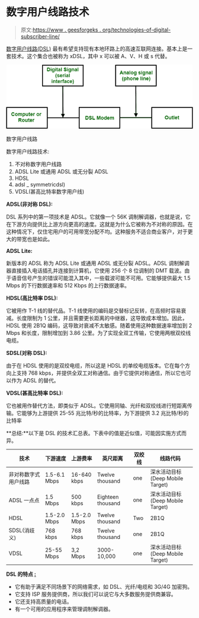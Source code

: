# 数字用户线路技术

> 原文:[https://www . geesforgeks . org/technologies-of-digital-subscriber-line/](https://www.geeksforgeeks.org/technologies-of-digital-subscriber-line/)

[数字用户线路(DSL)](https://www.geeksforgeeks.org/digital-subscriber-line-dsl/) 最有希望支持现有本地环路上的高速互联网连接。基本上是一套技术。这个集合也被称为 xDSL，其中 x 可以被 A、V、H 或 s 代替。

![](img/746b36d95504a28511ef647b94b70147.png)

数字用户线路

数字用户线路技术:

1.  不对称数字用户线路
2.  ADSL Lite 或通用 ADSL 或无分裂 ADSL
3.  HDSL
4.  adsl _ symmetricdsl)
5.  VDSL(甚高比特率数字用户线)

**ADSL(非对称 DSL):**

DSL 系列中的第一项技术是 ADSL。它就像一个 56K 调制解调器，也就是说，它在下游方向提供比上游方向更高的速度。这就是为什么它被称为不对称的原因。在这种情况下，仅住宅用户的可用带宽分配不均。这种服务不适合商业客户，对于更大的带宽也是如此。

**ADSL Lite:**

新版本的 ADSL 称为 ADSL Lite 或通用 ADSL 或无分裂 ADSL。ADSL 调制解调器直接插入电话插孔并连接到计算机，它使用 256 个 8 位调制的 DMT 载波。由于语音信号产生的错误可能混入其中，一些载波可能不可用。它能够提供最大 1.5 Mbps 的下行数据速率和 512 Kbps 的上行数据速率。

**HDSL(高比特率 DSL):**

它被用作 T-1 线的替代品。T-1 线使用的编码是交替标记反转，在高频时容易衰减。长度限制为 1 公里，并且需要更长距离的中继器，这导致成本增加。因此，HDSL 使用 2B1Q 编码，这导致对衰减不太敏感。随着使用这种数据速率增加到 2 Mbps 和长度，限制增加到 3.86 公里。为了实现全双工传输，它使用两根双绞线电缆。

**SDSL(对称 DSL):**

由于在 HDSL 使用的是双绞电缆，所以这是 HDSL 的单绞电缆版本。它在每个方向上支持 768 kbps，并提供全双工对称通信。由于它提供对称通信，所以它也可以作为 ADSL 的替代。

**VDSL(甚高比特率 DSL):**

它也被用作替代方法，即类似于 ADSL。它使用同轴、光纤和双绞线进行短距离传输。它能够为上游提供 25-55 兆比特/秒的比特率，为下游提供 3.2 兆比特/秒的比特率

**总结:**以下是 DSL 的技术汇总表。下表中的值是近似值，可能因实施方式而异。

<center>

| 技术 | 下游速度 | 上游费率 | 英尺距离 | 双绞线 | 线路代码 |
| --- | --- | --- | --- | --- | --- |
| 非对称数字式用户线路 | 1.5-6.1 Mbps | 16-640 kbps | Twelve thousand | one | 深水活动目标(Deep Mobile Target) |
| ADSL 一点点 | 1.5 Mbps | 500 kbps | Eighteen thousand | one | 深水活动目标(Deep Mobile Target) |
| HDSL | 1.5-2.0 Mbps | 1.5-2.0 Mbps | Twelve thousand | Two | 2B1Q |
| SDSL(消歧义) | 768 kbps | 768 kbps | Twelve thousand | one | 2B1Q |
| VDSL | 25-55 Mbps | 3,2 Mbps | 3000-10,000 | one | 深水活动目标(Deep Mobile Target) |

</center>

**DSL 的特点 <u>:</u>**

*   它有助于满足不同场景下的网络需求，如 DSL、光纤/电缆和 3G/4G 加密狗。
*   它支持 ISP 服务提供商，所以我们可以说它与大多数服务提供商兼容。
*   它还支持高质量的电话。
*   有一个可用的应用程序来管理调制解调器。